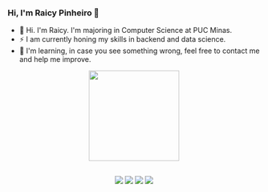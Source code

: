 ### Hi, I'm Raicy Pinheiro 👋


- 👋 Hi. I'm Raicy. I'm majoring in Computer Science at PUC Minas. 
- ⚡ I am currently honing my skills in backend and data science.
- 💬 I'm learning, in case you see something wrong, feel free to contact me and help me improve.


<div align="center">
  <a href="https://github.com/raicypinheiro">
  <img height="180em" src="https://github-readme-stats.vercel.app/api?username=raicypinheiro&show_icons=true&theme=dark&include_all_commits=true&count_private=true"/>

 ##
    
 <div>
   
 <div>
 <a href="https://twitter.com/raicy_" target="_blank"><img src="https://img.shields.io/badge/-twitter-%23E4405F?style=for-the-badge&logo=twitter&logoColor=white" target="_blank"></a>
 	<a href="https://www.twitch.tv/ra_icy" target="_blank"><img src="https://img.shields.io/badge/Twitch-9146FF?style=for-the-badge&logo=twitch&logoColor=white" target="_blank"></a>
  <a href = "mailto:raicypp@gmail.com"><img src="https://img.shields.io/badge/-Gmail-%23333?style=for-the-badge&logo=gmail&logoColor=white" target="_blank"></a>
  <a href="https://www.linkedin.com/in/raicypinheiro-513015152" target="_blank"><img src="https://img.shields.io/badge/-LinkedIn-%230077B5?style=for-the-badge&logo=linkedin&logoColor=white" target="_blank"></a> 
   
   
</div> 
